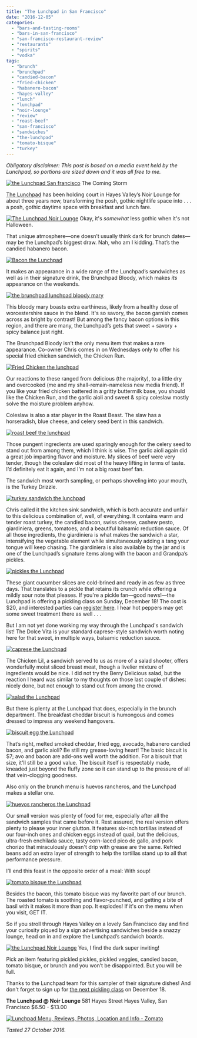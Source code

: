 ```yaml
---
title: "The Lunchpad in San Francisco"
date: "2016-12-05"
categories:
  - "bars-and-tasting-rooms"
  - "bars-in-san-francisco"
  - "san-francisco-restaurant-review"
  - "restaurants"
  - "spirits"
  - "vodka"
tags:
  - "brunch"
  - "brunchpad"
  - "candied-bacon"
  - "fried-chicken"
  - "habanero-bacon"
  - "hayes-valley"
  - "lunch"
  - "lunchpad"
  - "noir-lounge"
  - "review"
  - "roast-beef"
  - "san-francisco"
  - "sandwiches"
  - "the-lunchpad"
  - "tomato-bisque"
  - "turkey"
---
```


_Obligatory disclaimer: This post is based on a media event held by the Lunchpad, so portions are sized down and it was all free to me._




<div class="caption">

[![the Lunchpad San francisco](http://s3.amazonaws.com/thegourmez-wpmedia/2016/12/TheLunchPad_05-393x500.jpg)](http://s3.amazonaws.com/thegourmez-wpmedia/2016/12/TheLunchPad_05.jpg) The Coming Storm</div>


[The Lunchpad](http://www.thelunchpadsf.com/) has been holding court in Hayes Valley’s Noir Lounge for about three years now, transforming the posh, gothic nightlife space into . . . a posh, gothic daytime space with breakfast and lunch fare.




<div class="caption">

[![The Lunchpad Noir Lounge](http://s3.amazonaws.com/thegourmez-wpmedia/2016/12/TheLunchPad_02.jpg)](http://s3.amazonaws.com/thegourmez-wpmedia/2016/12/TheLunchPad_02.jpg) Okay, it's _somewhat_ less gothic when it's not Halloween.</div>


That unique atmosphere—one doesn’t usually think dark for brunch dates—may be the Lunchpad’s biggest draw. Nah, who am I kidding. That’s the candied habanero bacon.

[![Bacon the Lunchpad](http://s3.amazonaws.com/thegourmez-wpmedia/2016/12/TheLunchPad_04-500x335.jpg)](http://s3.amazonaws.com/thegourmez-wpmedia/2016/12/TheLunchPad_04.jpg)

It makes an appearance in a wide range of the Lunchpad’s sandwiches as well as in their signature drink, the Brunchpad Bloody, which makes _its_ appearance on the weekends.

[![the brunchpad lunchpad bloody mary](http://s3.amazonaws.com/thegourmez-wpmedia/2016/12/TheLunchPad_13-334x500.jpg)](http://s3.amazonaws.com/thegourmez-wpmedia/2016/12/TheLunchPad_13.jpg)

This bloody mary boasts extra earthiness, likely from a healthy dose of worcestershire sauce in the blend. It's so savory, the bacon garnish comes across as bright by contrast! But among the fancy bacon options in this region, and there are many, the Lunchpad’s gets that sweet + savory + spicy balance just right.

The Brunchpad Bloody isn’t the only menu item that makes a rare appearance. Co-owner Chris comes in on Wednesdays only to offer his special fried chicken sandwich, the Chicken Run.

[![Fried Chicken the lunchpad](http://s3.amazonaws.com/thegourmez-wpmedia/2016/12/TheLunchPad_14-500x357.jpg)](http://s3.amazonaws.com/thegourmez-wpmedia/2016/12/TheLunchPad_14.jpg)

Our reactions to these ranged from delicious (the majority), to a little dry and overcooked (me and my shall-remain-nameless new media friend). If you like your fried chicken battered in a gritty buttermilk base, you should like the Chicken Run, and the garlic aioli and sweet & spicy coleslaw mostly solve the moisture problem anyhow.

Coleslaw is also a star player in the Roast Beast. The slaw has a horseradish, blue cheese, and celery seed bent in this sandwich.

[![roast beef the lunchpad](http://s3.amazonaws.com/thegourmez-wpmedia/2016/12/TheLunchPad_12-500x336.jpg)](http://s3.amazonaws.com/thegourmez-wpmedia/2016/12/TheLunchPad_12.jpg)

Those pungent ingredients are used sparingly enough for the celery seed to stand out from among them, which I think is wise. The garlic aioli again did a great job imparting flavor and moisture. My slices of beef were very tender, though the coleslaw did most of the heavy lifting in terms of taste. I’d definitely eat it again, and I’m not a big roast beef fan.

The sandwich most worth sampling, or perhaps shoveling into your mouth, is the Turkey Drizzle.

[![turkey sandwich the lunchpad](http://s3.amazonaws.com/thegourmez-wpmedia/2016/12/TheLunchPad_19-500x356.jpg)](http://s3.amazonaws.com/thegourmez-wpmedia/2016/12/TheLunchPad_19.jpg)

Chris called it the kitchen sink sandwich, which is both accurate and unfair to this delicious combination of, well, of everything. It contains warm and tender roast turkey, the candied bacon, swiss cheese, cashew pesto, giardiniera, greens, tomatoes, and a beautiful balsamic reduction sauce. Of all those ingredients, the giardiniera is what makes the sandwich a star, intensifying the vegetable element while simultaneously adding a tang your tongue will keep chasing. The giardiniera is also available by the jar and is one of the Lunchpad’s signature items along with the bacon and Grandpa’s pickles.

[![pickles the Lunchpad](http://s3.amazonaws.com/thegourmez-wpmedia/2016/12/TheLunchPad_10-500x334.jpg)](http://s3.amazonaws.com/thegourmez-wpmedia/2016/12/TheLunchPad_10.jpg)

These giant cucumber slices are cold-brined and ready in as few as three days. That translates to a pickle that retains its crunch while offering a mildly sour note that pleases. If you're a pickle fan—good news!—the Lunchpad is offering a pickling class on Sunday, December 18! The cost is $20, and interested parties can [register here](https://www.eventbrite.com/e/get-pickled-with-the-lunchpad-tickets-29314847498). I hear hot peppers may get some sweet treatment there as well . . .

But I am not yet done working my way through the Lunchpad's sandwich list! The Dolce Vita is your standard caprese-style sandwich worth noting here for that sweet, in multiple ways, balsamic reduction sauce.

[![caprese the Lunchpad](http://s3.amazonaws.com/thegourmez-wpmedia/2016/12/TheLunchPad_03-500x334.jpg)](http://s3.amazonaws.com/thegourmez-wpmedia/2016/12/TheLunchPad_03.jpg)

The Chicken Lil, a sandwich served to us as more of a salad shooter, offers wonderfully moist sliced breast meat, though a livelier mixture of ingredients would be nice. I did not try the Berry Delicious salad, but the reaction I heard was similar to my thoughts on those last couple of dishes: nicely done, but not enough to stand out from among the crowd.

[![salad the Lunchpad](http://s3.amazonaws.com/thegourmez-wpmedia/2016/12/TheLunchPad_15-500x273.jpg)](http://s3.amazonaws.com/thegourmez-wpmedia/2016/12/TheLunchPad_15.jpg)

But there is plenty at the Lunchpad that does, especially in the brunch department. The breakfast cheddar biscuit is humongous and comes dressed to impress any weekend hangovers.

[![biscuit egg the Lunchpad](http://s3.amazonaws.com/thegourmez-wpmedia/2016/12/TheLunchPad_17-500x396.jpg)](http://s3.amazonaws.com/thegourmez-wpmedia/2016/12/TheLunchPad_17.jpg)

That’s right, melted smoked cheddar, fried egg, avocado, habanero candied bacon, and garlic aioli? Be still my grease-loving heart! The basic biscuit is $7; avo and bacon are add-ons well worth the addition. For a biscuit that size, it'll still be a good value. The biscuit itself is respectably made, kneaded just beyond the fluffy zone so it can stand up to the pressure of all that vein-clogging goodness.

Also only on the brunch menu is huevos rancheros, and the Lunchpad makes a stellar one.

[![huevos rancheros the Lunchpad](http://s3.amazonaws.com/thegourmez-wpmedia/2016/12/TheLunchPad_18-500x331.jpg)](http://s3.amazonaws.com/thegourmez-wpmedia/2016/12/TheLunchPad_18.jpg)

Our small version was plenty of food for me, especially after all the sandwich samples that came before it. Rest assured, the real version offers plenty to please your inner glutton. It features six-inch tortillas instead of our four-inch ones and chicken eggs instead of quail, but the delicious, ultra-fresh enchilada sauce, tasty corn-laced pico de gallo, and pork chorizo that miraculously doesn't drip with grease are the same. Refried beans add an extra layer of strength to help the tortillas stand up to all that performance pressure.

I’ll end this feast in the opposite order of a meal: With soup!

[![tomato bisque the Lunchpad](http://s3.amazonaws.com/thegourmez-wpmedia/2016/12/TheLunchPad_09-408x500.jpg)](http://s3.amazonaws.com/thegourmez-wpmedia/2016/12/TheLunchPad_09.jpg)

Besides the bacon, this tomato bisque was my favorite part of our brunch. The roasted tomato is soothing and flavor-punched, and getting a bite of basil with it makes it more than pop. It explodes! If it's on the menu when you visit, GET IT.

So if you stroll through Hayes Valley on a lovely San Francisco day and find your curiosity piqued by a sign advertising sandwiches beside a snazzy lounge, head on in and explore the Lunchpad’s sandwich boards.




<div class="caption">

[![the Lunchpad Noir Lounge](http://s3.amazonaws.com/thegourmez-wpmedia/2016/12/TheLunchPad_08-404x500.jpg)](http://s3.amazonaws.com/thegourmez-wpmedia/2016/12/TheLunchPad_08.jpg) Yes, I find the dark super inviting!</div>


Pick an item featuring pickled pickles, pickled veggies, candied bacon, tomato bisque, or brunch and you won’t be disappointed. But you will be full.

Thanks to the Lunchpad team for this sampler of their signature dishes! And don't forget to sign up for [the next pickling class](https://www.eventbrite.com/e/get-pickled-with-the-lunchpad-tickets-29314847498) on December 18.

**The Lunchpad @ Noir Lounge** 581 Hayes Street Hayes Valley, San Francisco $6.50 - $13.00

[![Lunchpad Menu, Reviews, Photos, Location and Info - Zomato](https://www.zomato.com/logo/17769691/minilink)](https://www.zomato.com/san-francisco/lunchpad-hayes-valley "View Menu, Reviews, Photos & Information about Lunchpad, Hayes Valley and other Restaurants in San Francisco")

_Tasted 27 October 2016._
